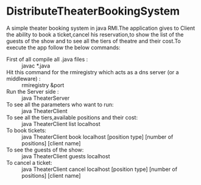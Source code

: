 # DistributeTheaterBookingSystem

<p>A simple theater booking system in java RMI.The application gives to Client the ability to book a ticket,cancel his reservation,to show the list of the guests of the show and to see all the tiers of theatre and their cost.To execute the app follow the below commands:</p>
 <dl>
 <dt>First of all compile all .java files :</dt>
  <dd>javac *.java</dd>
 
 <dt>Hit this command for the rmiregistry which acts as a dns server (or a middleware) :</dt>
 <dd>rmiregistry &port</dd>
 
 <dt>Run the Server side :</dt>
 <dd>java TheaterServer</dd>

  <dt> To see all the parameters who want to run:<dt>
  <dd>java TheaterClient<dd>
 
  <dt> To see all the tiers,available positions and their cost:</dt>
  <dd>java TheaterClient list localhost<dd>
 
  <dt> To book tickets:</dt>
  <dd>java TheaterClient book localhost [position type] [number of positions]  [client name]</dd>
 
  <dt> To see the guests of the show:</dt>
  <dd>java TheaterClient guests localhost</dd>
 
  <dt> To cancel a ticket:</dt>
  <dd>java TheaterClient cancel localhost [position type]  [number of positions] [client name]</dd>
 </dl>
